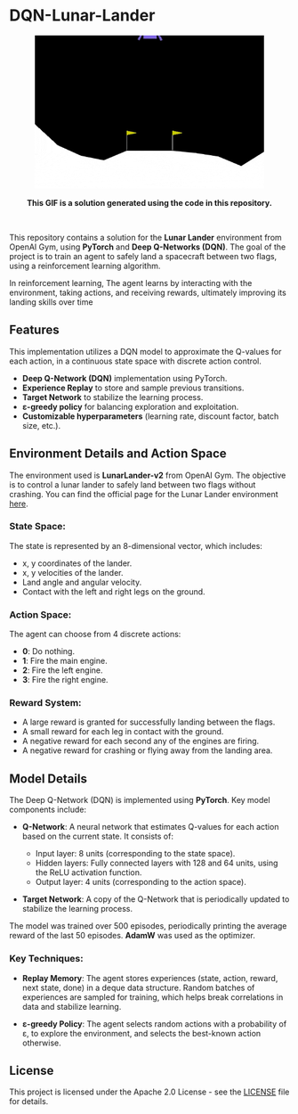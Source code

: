 # DQN-Lunar-Lander

<p align="center">
  <img height=275 src="dqn-run.gif" >
</p>

<p align="center"> <b>This GIF is a solution generated using the code in this repository.</b> </p>
<br>

This repository contains a solution for the **Lunar Lander** environment from OpenAI Gym, using **PyTorch** and **Deep Q-Networks (DQN)**. The goal of the project is to train an agent to safely land a spacecraft between two flags, using a reinforcement learning algorithm. 

In reinforcement learning, The agent learns by interacting with the environment, taking actions, and receiving rewards, ultimately improving its landing skills over time


## Features

This implementation utilizes a DQN model to approximate the Q-values for each action, in a continuous state space with discrete action control.

- **Deep Q-Network (DQN)** implementation using PyTorch.
- **Experience Replay** to store and sample previous transitions.
- **Target Network** to stabilize the learning process.
- **ε-greedy policy** for balancing exploration and exploitation.
- **Customizable hyperparameters** (learning rate, discount factor, batch size, etc.).


## Environment Details and Action Space

The environment used is **LunarLander-v2** from OpenAI Gym. The objective is to control a lunar lander to safely land between two flags without crashing. You can find the official page for the Lunar Lander environment [here](https://gymnasium.farama.org/environments/box2d/lunar_lander/).


### State Space:
The state is represented by an 8-dimensional vector, which includes:
- x, y coordinates of the lander.
- x, y velocities of the lander.
- Land angle and angular velocity.
- Contact with the left and right legs on the ground.

### Action Space:
The agent can choose from 4 discrete actions:
- **0**: Do nothing.
- **1**: Fire the main engine.
- **2**: Fire the left engine.
- **3**: Fire the right engine.

### Reward System:
- A large reward is granted for successfully landing between the flags.
- A small reward for each leg in contact with the ground.
- A negative reward for each second any of the engines are firing.
- A negative reward for crashing or flying away from the landing area.


## Model Details

The Deep Q-Network (DQN) is implemented using **PyTorch**. Key model components include:

- **Q-Network**: A neural network that estimates Q-values for each action based on the current state. It consists of:
    - Input layer: 8 units (corresponding to the state space).
    - Hidden layers: Fully connected layers with 128 and 64 units, using the ReLU activation function.
    - Output layer: 4 units (corresponding to the action space).
  
- **Target Network**: A copy of the Q-Network that is periodically updated to stabilize the learning process.

The model was trained over 500 episodes, periodically printing the average reward of the last 50 episodes. **AdamW** was used as the optimizer.

### Key Techniques:

- **Replay Memory**: The agent stores experiences (state, action, reward, next state, done) in a deque data structure. Random batches of experiences are sampled for training, which helps break correlations in data and stabilize learning.

- **ε-greedy Policy**: The agent selects random actions with a probability of ε, to explore the environment, and selects the best-known action otherwise.


## License
This project is licensed under the Apache 2.0 License - see the [LICENSE](LICENSE) file for details.
